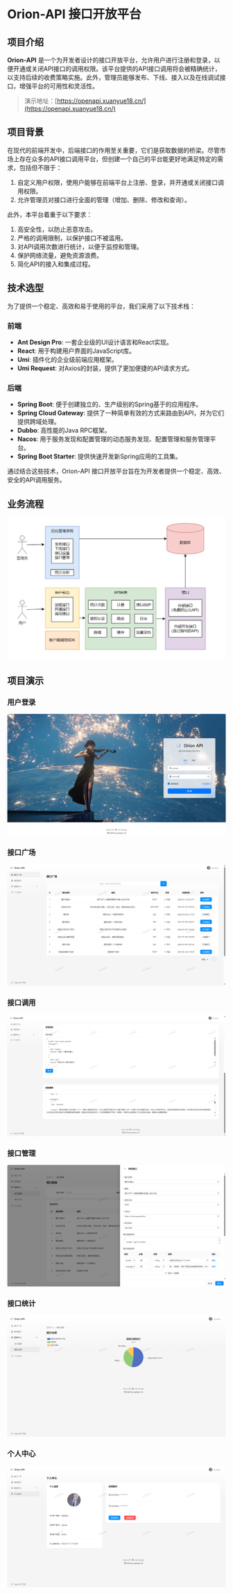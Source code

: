 # Orion-API 接口开放平台


## 项目介绍
**Orion-API** 是一个为开发者设计的接口开放平台，允许用户进行注册和登录，以便开通或关闭API接口的调用权限。该平台提供的API接口调用将会被精确统计，以支持后续的收费策略实施。此外，管理员能够发布、下线、接入以及在线调试接口，增强平台的可用性和灵活性。
> 演示地址：[https://openapi.xuanyue18.cn/](https://openapi.xuanyue18.cn/)
## 项目背景
在现代的前端开发中，后端接口的作用至关重要，它们是获取数据的桥梁。尽管市场上存在众多的API接口调用平台，但创建一个自己的平台能更好地满足特定的需求，包括但不限于：
1. 自定义用户权限，使用户能够在前端平台上注册、登录，并开通或关闭接口调用权限。
2. 允许管理员对接口进行全面的管理（增加、删除、修改和查询）。

此外，本平台着重于以下要求：
1. 高安全性，以防止恶意攻击。
2. 严格的调用限制，以保护接口不被滥用。
3. 对API调用次数进行统计，以便于监控和管理。
4. 保护网络流量，避免资源浪费。
5. 简化API的接入和集成过程。

## 技术选型
为了提供一个稳定、高效和易于使用的平台，我们采用了以下技术栈：

### 前端
- **Ant Design Pro**: 一套企业级的UI设计语言和React实现。
- **React**: 用于构建用户界面的JavaScript库。
- **Umi**: 插件化的企业级前端应用框架。
- **Umi Request**: 对Axios的封装，提供了更加便捷的API请求方式。

### 后端
- **Spring Boot**: 便于创建独立的、生产级别的Spring基于的应用程序。
- **Spring Cloud Gateway**: 提供了一种简单有效的方式来路由到API，并为它们提供跨域处理。
- **Dubbo**: 高性能的Java RPC框架。
- **Nacos**: 用于服务发现和配置管理的动态服务发现、配置管理和服务管理平台。
- **Spring Boot Starter**: 提供快速开发新Spring应用的工具集。

通过结合这些技术，Orion-API 接口开放平台旨在为开发者提供一个稳定、高效、安全的API调用服务。

## 业务流程
![业务流程](docs/业务流程.png)

## 项目演示
### 用户登录
![用户登录](docs/用户登录.png)

### 接口广场
![接口广场](docs/接口广场.png)

### 接口调用
![接口调用](docs/接口调用.png)

### 接口管理
![接口管理](docs/接口管理.png)

### 接口统计
![接口统计](docs/接口统计.png)

### 个人中心
![个人中心](docs/个人中心.png)